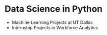 # Data Science in Python
- Machine Learning Projects at UT Dallas
- Internship Projects in Workforce Analytics
